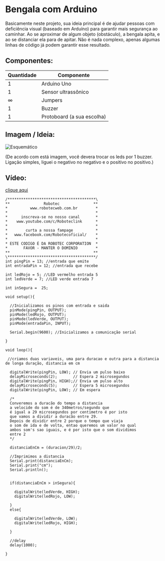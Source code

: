 # Bengala com Arduino

Basicamente neste projeto, sua ideia principal é de ajudar pessoas com deficiência visual (baseado em Arduíno) para garantir mais segurança ao caminhar. Ao se aproximar de algum objeto (obstáculo), a bengala apita, e ao se distanciar ela para de apitar. Não é nada complexo, apenas algumas linhas de código já podem garantir esse resultado.  

## Componentes:
| Quantidade | Componente |
| ---------- | ---------- |
| 1 | Arduino Uno |
| 1 | Sensor ultrassônico |
| ∞ | Jumpers |
| 1 | Buzzer |
| 1 | Protoboard (a sua escolha) |

## Imagem / Ideia:

![Esquemático](https://github.com/vicpb/robotec-projects/blob/master/walking_stick/esquematico.jpg)

(De acordo com está imagem, você devera trocar os leds por 1 buzzer. Ligação simples, liguei o negativo no negativo e o positivo no positivo.)

## Vídeo: 
[clique aqui](https://youtu.be/iLylzgxo4Ts)

```
/***************************************\ 
**               Robotec               ** 
*          www.robotecweb.com.br        * 
*                                       *
*      inscreva-se no nosso canal       *
*    www.youtube.com/c/Roboteclink      *
*                                       *
*        curta a nossa fampage          *
*   www.facebook.com/Robotecoficial/    *
*                                       *
* ESTE CODIGO É DA ROBOTEC CORPORATION  * 
*       FAVOR - MANTER O DOMINIO        *
**                                     ** 
\***************************************/
int pingPin = 13; //entrada que emite
int entradaPin = 12; //entrada que recebe
 
int ledRojo = 5; //LED vermelho entrada 5
int ledVerde = 7; //LED verde entrada 7
 
int inSegura =  25;
 
void setup(){
  
  //Inicializamos os pinos com entrada e saida
  pinMode(pingPin, OUTPUT);
  pinMode(ledRojo, OUTPUT);
  pinMode(ledVerde, OUTPUT);
  pinMode(entradaPin, INPUT);
  
  Serial.begin(9600); //Inicializamos a comunicação serial
  
}
 
void loop(){
  
 //criamos duas variaveis, uma para duracao e outra para a distancia de longa duração, distancia em cm

  digitalWrite(pingPin, LOW); // Envia um pulso baixo
  delayMicroseconds(2);       // Espera 2 microsegundos
  digitalWrite(pingPin, HIGH);// Envia um pulso alto
  delayMicroseconds(5);       // Espera 5 microsegundos
  digitalWrite(pingPin, LOW); // Em espera
  
  /*
  Converemos a duracão do tempo a distancia
  a velocide do som é de 340metros/segundo que 
  é igual a 29 microsegundos por centimetro é por isto
  que vamos a dividir a duracão entre 29. 
  Depois de dividir entre 2 porque o tempo que viaja
  o som de ida e de volta, entao queremos um valor no qual
  ambos som's sao iguais, e é por isto que o som dividimos
  entre 2
  */

  distanciaEnCm = (duracion/29)/2;
  
  //Imprimimos a distancia
  Serial.print(distanciaEnCm);
  Serial.print("cm");
  Serial.println();
  

  if(distanciaEnCm > inSegura){
  
    digitalWrite(ledVerde, HIGH);
    digitalWrite(ledRojo, LOW);
      
  }
  else{
    
    digitalWrite(ledVerde, LOW);
    digitalWrite(ledRojo, HIGH);
    
  }
  
  //delay
  delay(1000);
  
}
```